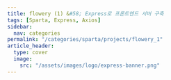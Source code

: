 ```yaml
---
title: flowery (1) &#58; Express로 프론트엔드 서버 구축
tags: [Sparta, Express, Axios]
sidebar:
  nav: categories
permalink: "/categories/sparta/projects/flowery_1"
article_header:
  type: cover
  image:
    src: "/assets/images/logo/express-banner.png"
---
```


<!-- more -->

<br/>

&ensp;
